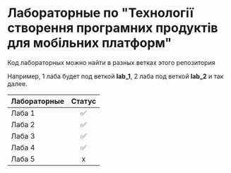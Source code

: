 # Лабораторные по "Технології створення програмних продуктів для мобільних платформ"

Код лабораторных можно найти в разных ветках этого репозитория

Например, 1 лаба будет под веткой **lab_1**, 2 лаба под веткой **lab_2** и так далее.


| Лабораторные          | Статус                |
| ------------- |:------------------:| 
| Лаба 1        | ✅    | 
| Лаба 2        | ✅ | 
| Лаба 3        | ✅ |
| Лаба 4        | ✅ |
| Лаба 5        | x |
